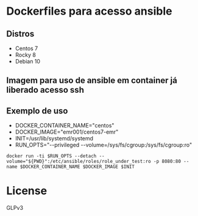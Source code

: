 # Dockerfiles para acesso ansible

## Distros
- Centos 7
- Rocky 8
- Debian 10

## Imagem para uso de ansible em container já liberado acesso ssh
## Exemplo de uso

- DOCKER_CONTAINER_NAME="centos"
- DOCKER_IMAGE="emr001/centos7-emr"
- INIT=/usr/lib/systemd/systemd
- RUN_OPTS="--privileged --volume=/sys/fs/cgroup:/sys/fs/cgroup:ro" 

```
docker run -ti $RUN_OPTS --detach --volume="${PWD}":/etc/ansible/roles/role_under_test:ro -p 8080:80 --name $DOCKER_CONTAINER_NAME $DOCKER_IMAGE $INIT
```
# License
GLPv3